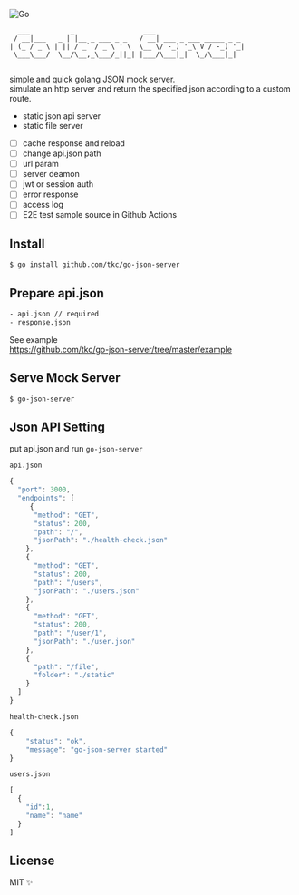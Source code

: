 
![Go](https://github.com/tkc/go-json-server/workflows/Go/badge.svg?branch=master)

```
  ___          _                 ___                      
 / __|___   _ | |__ _ ___ _ _   / __| ___ _ ___ _____ _ _ 
| (_ / _ \ | || / _` / _ \ ' \  \__ \/ -_) '_\ V / -_) '_|
 \___\___/  \__/\__,_\___/_||_| |___/\___|_|  \_/\___|_|  
                                                          
```                                                

simple and quick golang JSON mock server.  
simulate an http server and return the specified json according to a custom route.


- static json api server
- static file server
- [ ] cache response and reload
- [ ] change api.json path
- [ ] url param
- [ ] server deamon
- [ ] jwt or session auth
- [ ] error response
- [ ] access log
- [ ] E2E test sample source in Github Actions

## Install

```bash
$ go install github.com/tkc/go-json-server
```

## Prepare api.json

```bash
- api.json // required 
- response.json
```

See example  
https://github.com/tkc/go-json-server/tree/master/example

## Serve Mock Server
```bash
$ go-json-server
```

## Json API Setting

put api.json  and run `go-json-server`

`api.json`

```javascript
{
  "port": 3000,
  "endpoints": [
     {
      "method": "GET",
      "status": 200,
      "path": "/",
      "jsonPath": "./health-check.json"
    },
    {
      "method": "GET",
      "status": 200,
      "path": "/users",
      "jsonPath": "./users.json"
    },
    {
      "method": "GET",
      "status": 200,
      "path": "/user/1",
      "jsonPath": "./user.json"
    },
    {
      "path": "/file",
      "folder": "./static"
    }
  ]
}
```


`health-check.json`
```javascript
{
    "status": "ok",
    "message": "go-json-server started"
}
```

`users.json`
```javascript
[
  {
    "id":1,
    "name": "name"
  }
]
```

## License

MIT ✨



